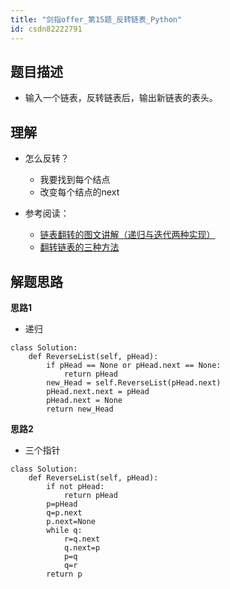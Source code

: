 ```yaml
---
title: "剑指offer_第15题_反转链表_Python"
id: csdn82222791
---
```


## 题目描述

*   输入一个链表，反转链表后，输出新链表的表头。

## 理解

*   怎么反转？

    *   我要找到每个结点
    *   改变每个结点的next
*   参考阅读：

    *   [链表翻转的图文讲解（递归与迭代两种实现）](https://blog.csdn.net/fx677588/article/details/72357389)
    *   [翻转链表的三种方法](https://blog.csdn.net/The__Apollo/article/details/78769400)

## 解题思路

**思路1**

*   递归

```
class Solution:
    def ReverseList(self, pHead):
        if pHead == None or pHead.next == None:
            return pHead
        new_Head = self.ReverseList(pHead.next)
        pHead.next.next = pHead
        pHead.next = None
        return new_Head
```

**思路2**

*   三个指针

```
class Solution:
    def ReverseList(self, pHead):
        if not pHead:
            return pHead
        p=pHead
        q=p.next
        p.next=None
        while q:
            r=q.next
            q.next=p
            p=q
            q=r
        return p
```